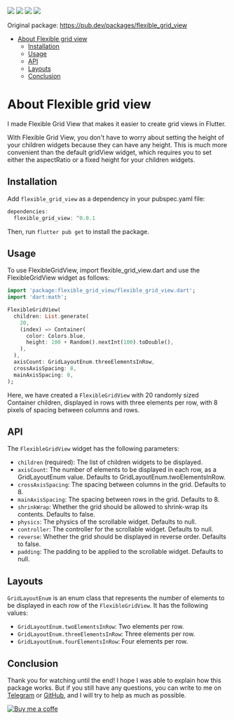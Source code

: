 ![](https://img.shields.io/github/stars/egortabula/flexible_grid_view?style=social) ![](https://img.shields.io/github/checks-status/egortabula/flexible_grid_view/main) ![](https://img.shields.io/badge/Support-Android%20%7C%20IOS%20%7C%20Mac%20%7C%20Windows%20%7C%20Linux%20%7C%20Web-brightgreen)
![](https://i.ibb.co/jbbncPc/flexible-grid-view-flutter-package-egor-tabula.jpg)

Original package: https://pub.dev/packages/flexible_grid_view

- [About Flexible grid view](#about-flexible-grid-view)
  - [Installation](#installation)
  - [Usage](#usage)
  - [API](#api)
  - [Layouts](#layouts)
  - [Conclusion](#conclusion)

# About Flexible grid view
I made Flexible Grid View that makes it easier to create grid views in Flutter.

With Flexible Grid View, you don't have to worry about setting the height of your children widgets because they can have any height. This is much more convenient than the default gridView widget, which requires you to set either the aspectRatio or a fixed height for your children widgets.

## Installation
Add `flexible_grid_view` as a dependency in your pubspec.yaml file:

```dart
dependencies:
  flexible_grid_view: ^0.0.1
```

Then, run `flutter pub get` to install the package.
## Usage
To use FlexibleGridView, import flexible_grid_view.dart and use the FlexibleGridView widget as follows:

```dart
import 'package:flexible_grid_view/flexible_grid_view.dart';
import 'dart:math';

FlexibleGridView(
  children: List.generate(
    20,
    (index) => Container(
      color: Colors.blue,
      height: 100 + Random().nextInt(100).toDouble(),
    ),
  ),
  axisCount: GridLayoutEnum.threeElementsInRow,
  crossAxisSpacing: 8,
  mainAxisSpacing: 8,
);
```
Here, we have created a `FlexibleGridView` with 20 randomly sized Container children, displayed in rows with three elements per row, with 8 pixels of spacing between columns and rows.

## API

The `FlexibleGridView` widget has the following parameters:

- `children` (required): The list of children widgets to be displayed.
- `axisCount`: The number of elements to be displayed in each row, as a GridLayoutEnum value. Defaults to GridLayoutEnum.twoElementsInRow.
- `crossAxisSpacing`: The spacing between columns in the grid. Defaults to 8.
- `mainAxisSpacing`: The spacing between rows in the grid. Defaults to 8.
- `shrinkWrap`: Whether the grid should be allowed to shrink-wrap its contents. Defaults to false.
- `physics`: The physics of the scrollable widget. Defaults to null.
- `controller`: The controller for the scrollable widget. Defaults to null.
- `reverse`: Whether the grid should be displayed in reverse order. Defaults to false.
- `padding`: The padding to be applied to the scrollable widget. Defaults to null.

## Layouts
`GridLayoutEnum` is an enum class that represents the number of elements to be displayed in each row of the `FlexibleGridView`. It has the following values:

* `GridLayoutEnum.twoElementsInRow`: Two elements per row.
* `GridLayoutEnum.threeElementsInRow`: Three elements per row.
* `GridLayoutEnum.fourElementsInRow`: Four elements per row.


## Conclusion
Thank you for watching until the end! I hope I was able to explain how this package works. But if you still have any questions, you can write to me on [Telegram](https://t.me/egor_tabula) or [GitHub](https://github.com/egortabula/shopping_cart), and I will try to help as much as possible.

[![Buy me a coffe](https://cdn.buymeacoffee.com/buttons/v2/default-yellow.png "Buy me a coffe")](https://www.buymeacoffee.com/egortabula "Buy me a coffe")

